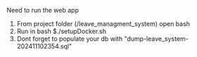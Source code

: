 Need to run the web app
1. From project folder (/leave_managment_system) open bash
2. Run in bash $./setupDocker.sh
3. Dont forget to populate your db with "dump-leave_system-202411102354.sql"
